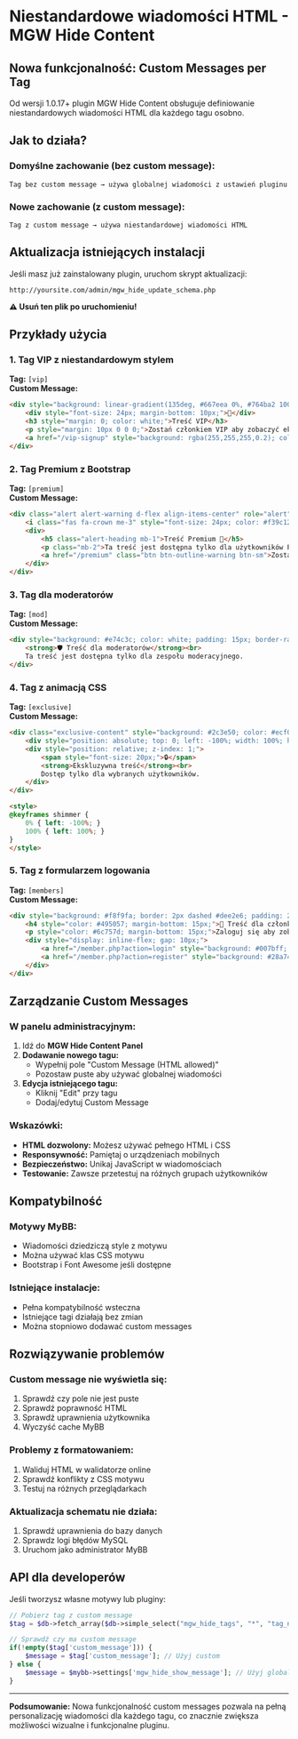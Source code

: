 # Niestandardowe wiadomości HTML - MGW Hide Content

## Nowa funkcjonalność: Custom Messages per Tag

Od wersji 1.0.17+ plugin MGW Hide Content obsługuje definiowanie niestandardowych wiadomości HTML dla każdego tagu osobno.

## Jak to działa?

### Domyślne zachowanie (bez custom message):
```
Tag bez custom message → używa globalnej wiadomości z ustawień pluginu
```

### Nowe zachowanie (z custom message):
```
Tag z custom message → używa niestandardowej wiadomości HTML
```

## Aktualizacja istniejących instalacji

Jeśli masz już zainstalowany plugin, uruchom skrypt aktualizacji:

```
http://yoursite.com/admin/mgw_hide_update_schema.php
```

**⚠️ Usuń ten plik po uruchomieniu!**

## Przykłady użycia

### 1. Tag VIP z niestandardowym stylem

**Tag:** `[vip]`  
**Custom Message:**
```html
<div style="background: linear-gradient(135deg, #667eea 0%, #764ba2 100%); color: white; padding: 20px; border-radius: 10px; text-align: center; margin: 15px 0;">
    <div style="font-size: 24px; margin-bottom: 10px;">👑</div>
    <h3 style="margin: 0; color: white;">Treść VIP</h3>
    <p style="margin: 10px 0 0 0;">Zostań członkiem VIP aby zobaczyć ekskluzywną treść!</p>
    <a href="/vip-signup" style="background: rgba(255,255,255,0.2); color: white; padding: 8px 16px; text-decoration: none; border-radius: 5px; display: inline-block; margin-top: 10px;">Wykup VIP</a>
</div>
```

### 2. Tag Premium z Bootstrap

**Tag:** `[premium]`  
**Custom Message:**
```html
<div class="alert alert-warning d-flex align-items-center" role="alert">
    <i class="fas fa-crown me-3" style="font-size: 24px; color: #f39c12;"></i>
    <div>
        <h5 class="alert-heading mb-1">Treść Premium 💎</h5>
        <p class="mb-2">Ta treść jest dostępna tylko dla użytkowników Premium.</p>
        <a href="/premium" class="btn btn-outline-warning btn-sm">Zostań Premium</a>
    </div>
</div>
```

### 3. Tag dla moderatorów

**Tag:** `[mod]`  
**Custom Message:**
```html
<div style="background: #e74c3c; color: white; padding: 15px; border-radius: 5px; border-left: 5px solid #c0392b;">
    <strong>🛡️ Treść dla moderatorów</strong><br>
    Ta treść jest dostępna tylko dla zespołu moderacyjnego.
</div>
```

### 4. Tag z animacją CSS

**Tag:** `[exclusive]`  
**Custom Message:**
```html
<div class="exclusive-content" style="background: #2c3e50; color: #ecf0f1; padding: 20px; border-radius: 8px; position: relative; overflow: hidden;">
    <div style="position: absolute; top: 0; left: -100%; width: 100%; height: 100%; background: linear-gradient(90deg, transparent, rgba(255,255,255,0.1), transparent); animation: shimmer 2s infinite;"></div>
    <div style="position: relative; z-index: 1;">
        <span style="font-size: 20px;">🔒</span>
        <strong>Ekskluzywna treść</strong><br>
        Dostęp tylko dla wybranych użytkowników.
    </div>
</div>

<style>
@keyframes shimmer {
    0% { left: -100%; }
    100% { left: 100%; }
}
</style>
```

### 5. Tag z formularzem logowania

**Tag:** `[members]`  
**Custom Message:**
```html
<div style="background: #f8f9fa; border: 2px dashed #dee2e6; padding: 20px; text-align: center; border-radius: 10px;">
    <h4 style="color: #495057; margin-bottom: 15px;">🔐 Treść dla członków</h4>
    <p style="color: #6c757d; margin-bottom: 15px;">Zaloguj się aby zobaczyć tę treść</p>
    <div style="display: inline-flex; gap: 10px;">
        <a href="/member.php?action=login" style="background: #007bff; color: white; padding: 10px 20px; text-decoration: none; border-radius: 5px;">Zaloguj się</a>
        <a href="/member.php?action=register" style="background: #28a745; color: white; padding: 10px 20px; text-decoration: none; border-radius: 5px;">Zarejestruj się</a>
    </div>
</div>
```

## Zarządzanie Custom Messages

### W panelu administracyjnym:

1. Idź do **MGW Hide Content Panel**
2. **Dodawanie nowego tagu:**
   - Wypełnij pole "Custom Message (HTML allowed)"
   - Pozostaw puste aby używać globalnej wiadomości
3. **Edycja istniejącego tagu:**
   - Kliknij "Edit" przy tagu
   - Dodaj/edytuj Custom Message

### Wskazówki:

- **HTML dozwolony:** Możesz używać pełnego HTML i CSS
- **Responsywność:** Pamiętaj o urządzeniach mobilnych
- **Bezpieczeństwo:** Unikaj JavaScript w wiadomościach
- **Testowanie:** Zawsze przetestuj na różnych grupach użytkowników

## Kompatybilność

### Motywy MyBB:
- Wiadomości dziedziczą style z motywu
- Można używać klas CSS motywu
- Bootstrap i Font Awesome jeśli dostępne

### Istniejące instalacje:
- Pełna kompatybilność wsteczna
- Istniejące tagi działają bez zmian
- Można stopniowo dodawać custom messages

## Rozwiązywanie problemów

### Custom message nie wyświetla się:
1. Sprawdź czy pole nie jest puste
2. Sprawdź poprawność HTML
3. Sprawdź uprawnienia użytkownika
4. Wyczyść cache MyBB

### Problemy z formatowaniem:
1. Waliduj HTML w walidatorze online
2. Sprawdź konflikty z CSS motywu
3. Testuj na różnych przeglądarkach

### Aktualizacja schematu nie działa:
1. Sprawdź uprawnienia do bazy danych
2. Sprawdz logi błędów MySQL
3. Uruchom jako administrator MyBB

## API dla developerów

Jeśli tworzysz własne motywy lub pluginy:

```php
// Pobierz tag z custom message
$tag = $db->fetch_array($db->simple_select("mgw_hide_tags", "*", "tag_name = 'vip'"));

// Sprawdź czy ma custom message
if(!empty($tag['custom_message'])) {
    $message = $tag['custom_message']; // Użyj custom
} else {
    $message = $mybb->settings['mgw_hide_show_message']; // Użyj globalnej
}
```

---

**Podsumowanie:** Nowa funkcjonalność custom messages pozwala na pełną personalizację wiadomości dla każdego tagu, co znacznie zwiększa możliwości wizualne i funkcjonalne pluginu. 